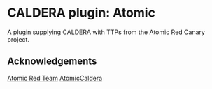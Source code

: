 # CALDERA plugin: Atomic

A plugin supplying CALDERA with TTPs from the Atomic Red Canary project.

## Acknowledgements

[Atomic Red Team](https://github.com/redcanaryco/atomic-red-team)
[AtomicCaldera](https://github.com/xenoscr/atomiccaldera)
